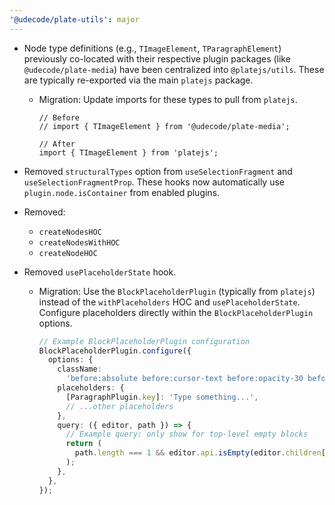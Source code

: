 ```yaml
---
'@udecode/plate-utils': major
---
```


- Node type definitions (e.g., `TImageElement`, `TParagraphElement`) previously co-located with their respective plugin packages (like `@udecode/plate-media`) have been centralized into `@platejs/utils`. These are typically re-exported via the main `platejs` package.

  - Migration: Update imports for these types to pull from `platejs`.

    ```tsx
    // Before
    // import { TImageElement } from '@udecode/plate-media';

    // After
    import { TImageElement } from 'platejs';
    ```

- Removed `structuralTypes` option from `useSelectionFragment` and `useSelectionFragmentProp`. These hooks now automatically use `plugin.node.isContainer` from enabled plugins.
- Removed:
  - `createNodesHOC`
  - `createNodesWithHOC`
  - `createNodeHOC`
- Removed `usePlaceholderState` hook.
  - Migration: Use the `BlockPlaceholderPlugin` (typically from `platejs`) instead of the `withPlaceholders` HOC and `usePlaceholderState`. Configure placeholders directly within the `BlockPlaceholderPlugin` options.
    ```ts
    // Example BlockPlaceholderPlugin configuration
    BlockPlaceholderPlugin.configure({
      options: {
        className:
          'before:absolute before:cursor-text before:opacity-30 before:content-[attr(placeholder)]',
        placeholders: {
          [ParagraphPlugin.key]: 'Type something...',
          // ...other placeholders
        },
        query: ({ editor, path }) => {
          // Example query: only show for top-level empty blocks
          return (
            path.length === 1 && editor.api.isEmpty(editor.children[path[0]])
          );
        },
      },
    });
    ```
